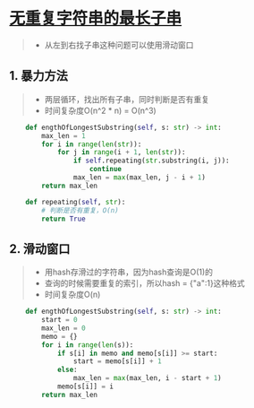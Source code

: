 # [无重复字符串的最长子串](https://leetcode-cn.com/problems/longest-substring-without-repeating-characters/)

> * 从左到右找子串这种问题可以使用滑动窗口

## 1. 暴力方法

> * 两层循环，找出所有子串，同时判断是否有重复
> * 时间复杂度O(n^2 * n) = O(n^3)

```python
    def engthOfLongestSubstring(self, s: str) -> int:
        max_len = 1
        for i in range(len(str)):
            for j in range(i + 1, len(str)):
                if self.repeating(str.substring(i, j)):
                    continue
                max_len = max(max_len, j - i + 1)
        return max_len

    def repeating(self, str):
        # 判断是否有重复，O(n)
        return True
```

## 2. 滑动窗口

> * 用hash存滑过的字符串，因为hash查询是O(1)的
> * 查询的时候需要重复的索引，所以hash = {"a":1}这种格式
> * 时间复杂度O(n)

```python
    def engthOfLongestSubstring(self, s: str) -> int:
        start = 0
        max_len = 0
        memo = {}
        for i in range(len(s)):
            if s[i] in memo and memo[s[i]] >= start:
                start = memo[s[i]] + 1
            else:
                max_len = max(max_len, i - start + 1)
            memo[s[i]] = i
        return max_len
```